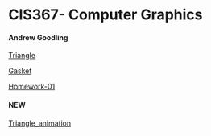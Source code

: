 # CIS367- Computer Graphics

#### **Andrew Goodling**

[Triangle](IN-class-triangle.html)

[Gasket](sier.html)

[Homework-01](Homework1.pdf)

#### **NEW**

[Triangle_animation](Triangle_animation.html)


